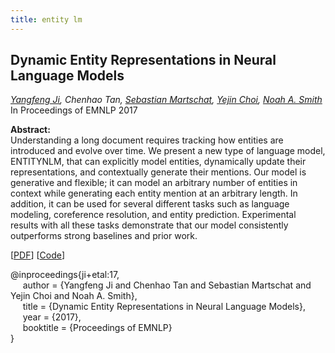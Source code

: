 ```yaml
---
title: entity lm
---
```


## Dynamic Entity Representations in Neural Language Models   

_[Yangfeng Ji][yangfeng_ji], Chenhao Tan, [Sebastian Martschat][sebastian_martschat], [Yejin Choi][yejin_choi], [Noah A. Smith][noah_smith]_    
In Proceedings of EMNLP 2017


**Abstract:**    
Understanding a long document requires tracking how entities are introduced and evolve over time. We present a new type of language model, ENTITYNLM, that can explicitly model entities, dynamically update their representations, and contextually generate their mentions. Our model is generative and flexible; it can model an arbitrary number of entities in context while generating each entity mention at an arbitrary length. In addition, it can be used for several different tasks such as language modeling, coreference resolution, and entity prediction. Experimental results with all these tasks demonstrate that our model consistently outperforms strong baselines and prior work.

[[PDF][paper_link]]
[[Code][code_link]]


@inproceedings{ji+etal:17,   
&nbsp;&nbsp;&nbsp;&nbsp;
author = {Yangfeng Ji and Chenhao Tan and Sebastian Martschat and Yejin Choi and Noah A. Smith},   
&nbsp;&nbsp;&nbsp;&nbsp;
title = {Dynamic Entity Representations in Neural Language Models},   
&nbsp;&nbsp;&nbsp;&nbsp;
year = {2017},   
&nbsp;&nbsp;&nbsp;&nbsp;
booktitle = {Proceedings of EMNLP}   
}


[code_link]: https://github.com/jiyfeng/entitynlm
[paper_link]: /pubs/entity-language-model.pdf
[//]: <> (links for collaborators)
[lada_adamic]: http://www.ladamic.com/
[claire_cardie]: http://www.cs.cornell.edu/home/cardie/
[ed_chi]: http://www-users.cs.umn.edu/~echi/
[eunsol_choi]: http://homes.cs.washington.edu/~eunsol/home.html
[yejin_choi]: https://homes.cs.washington.edu/~yejin/
[dallas_card]: http://www.cs.cmu.edu/~dcard/
[cristian_danescu_niculescu_mizil]: http://www.cs.cornell.edu/~cristian/
[adrien_friggeri]: http://www.friggeri.net/
[evgeniy_gabrilovich]: http://www.cs.technion.ac.il/~gabr/
[jack_hessel]: http://www.cs.cornell.edu/~jhessel/
[david_huffaker]: http://www.davehuffaker.com
[jon_kleinberg]: http://www.cs.cornell.edu/home/kleinber
[gueorgi_kossinets]: https://sites.google.com/site/gkossinets/
[lillian_lee]: http://www.cs.cornell.edu/home/llee
[tao_lei]: http://people.csail.mit.edu/taolei/
[ping_li]: http://www.stat.cornell.edu/~li/
[bin_lu]: http://sites.google.com/site/lubin2010/
[michael_macy]: http://www.soc.cornell.edu/faculty/macy.html
[sendhil_mullainathan]: http://scholar.harvard.edu/sendhil/home
[vlad_niculae]: http://vene.ro/
[bo_pang]: https://sites.google.com/site/bopang42/
[daniel_romero]: http://www.dromero.org/
[noah_smith]: http://homes.cs.washington.edu/~nasmith/
[alex_smola]: alex.smola.org
[jimeng_sun]: http://www.sunlab.org/
[jie_tang]: http://keg.cs.tsinghua.edu.cn/persons/johan_ugander
[johan_ugander]: http://people.cam.cornell.edu/~jugander/
[fei_wang]: http://sites.google.com/site/feiwang03/
[shaomei_wu]: http://www.cs.cornell.edu/~sw475/
[ming_zhou]: http://research.microsoft.com/en-us/people/mingzhou
[sebastian_martschat]: http://smartschat.de/
[yangfeng_ji]: http://jiyfeng.github.io/
[jie_tang]: http://keg.cs.tsinghua.edu.cn/persons/johan_ugander
[johan_ugander]: http://people.cam.cornell.edu/~jugander/
[fei_wang]: http://sites.google.com/site/feiwang03/
[shaomei_wu]: http://www.cs.cornell.edu/~sw475/
[ming_zhou]: http://research.microsoft.com/en-us/people/mingzhou
[sebastian_martschat]: http://smartschat.de/
[yangfeng_ji]: http://jiyfeng.github.io/
